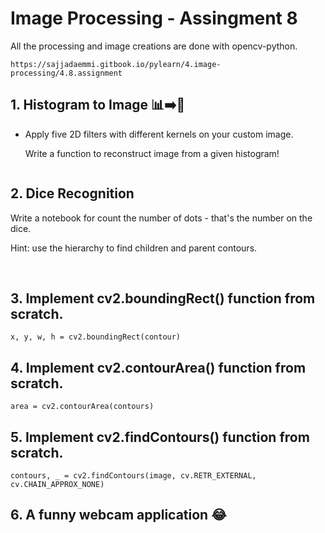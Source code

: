 # Image Processing - Assingment 8

All the processing and image creations are done with opencv-python.

`https://sajjadaemmi.gitbook.io/pylearn/4.image-processing/4.8.assignment`


## 1. Histogram to Image 📊➡️🌅
* Apply five 2D filters with different kernels on your custom image. 

    Write a function to reconstruct image from a given histogram!
    
![]()


## 2. Dice Recognition
Write a notebook for count the number of dots - that's the number on the dice.

Hint: use the hierarchy to find children and parent contours.

![]()
![]()
![]()
![]()


## 3. Implement cv2.boundingRect() function from scratch.

`x, y, w, h = cv2.boundingRect(contour)`



## 4. Implement cv2.contourArea() function from scratch.

`area = cv2.contourArea(contours)`


## 5. Implement cv2.findContours() function from scratch.

`contours, _ = cv2.findContours(image, cv.RETR_EXTERNAL, cv.CHAIN_APPROX_NONE)`


## 6. A funny webcam application 😂



